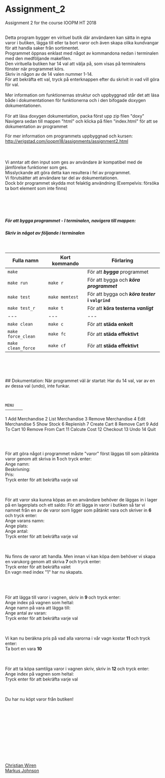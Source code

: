 # Assignment_2
Assignment 2 for the course IOOPM  HT 2018  

 <br/>
Detta program bygger en virituel butik där användaren kan sätta in egna varor i butiken, lägga till eller ta bort varor och även skapa olika kundvangar för att handla saker från sortimentet.  <br/>
Programmet öppnas enklast med något av kommandona nedan i terminalen med den medföljande makefilen. <br/>
Den virituella butiken har 14 val att välja på, som visas på terminalens fönster när programmet körs.  <br/>
Skriv in någon av de 14 valen nummer 1-14.    <br/>
För att bekräfta ett val, tryck på enterknappen efter du skrivit in vad vill göra för val.    <br/>
<br/>
Mer information om funktionernas struktur och uppbyggnad står det att läsa både i dokumentationen för funktionerna och i den bifogade doxygen dokumentationen.  
<br/>   
<br/>
För att läsa doxygen dokumentation, packa först upp zip filen "doxy" <br/>
Navigera sedan till mappen "html" och klicka på filen "index.html" för att se dokumentation av programmet </br>

För mer information om programmets uppbyggnad och kursen:  <br/> 
http://wrigstad.com/ioopm18/assignments/assignment2.html  
<br/> 
<br/>
<br/>
Vi anntar att den input som ges av användare är kompatibel med de jämförelse funktioner som ges.  <br/> 
Misslyckande att göra detta kan resultera i fel av programmet.  <br/> 
Vi förutsätter att användare tar del av dokumentationen.   <br/> 
Dock bör programmet skydda mot felaktig användning (Exempelvis: försöka ta bort element som inte finns)  <br/> 
<br/>
<br/>
<br/>
<br/>

##### För att bygga programmet - I terminalen, navigera till mappen: 
##### Skriv in något av följande i terminalen  
<br/>

Fulla namn   | Kort kommando | Förlaring
------------ | --------------|----------------------------------
|`make` |                       | För att **_bygga_** programmet |
| `make run` |  `make r`        | För att bygga och **_köra_ _programmet_**  |
| `make test` | `make memtest`  | För att bygga och **_köra_ _tester_ i  `valgrind`**  |
| `make test_r` | `make t`      | För att **köra testerna _vanligt_**  |
|   ---           |      ---    | ---                    |
| `make clean` | `make c`       | För att **städa enkelt**  |
|`make force_clean` | `make fc` | För att **städa effektivt**            |
|`make clean_force` | `make cf` | För att **städa effektivt**   |


  <br/>
  <br/>
  <br/>
  <br/>
  ## Dokumentation:
  När programmet väl är startat: Har du 14 val, var av en av dessa val (undo), inte funkar. <br/>
  <br/>
  <br/>
  
  	MENU
	――――――――
1	Add Merchandise
2	List Merchandise
3	Remove Merchandise
4	Edit Merchandise
5	Show Stock
6	Replenish
7	Create Cart
8	Remove Cart
9	Add To Cart
10	Remove From Cart
11	Calcute Cost
12	Checkout
13	Undo
14	Quit
  
  <br>
  <br/>
  
  För att göra något i programmet måste "varor" först läggas till som påtänkta varor genom att skriva in <b> 1 </b> och tryck enter: <br/>
  Ange namn:  <br/>
  Beskrivning:  <br/>
  Pris:   <br/>
  Tryck enter för att bekräfta varje val
  <br/>
  <br/>
  <br>
  
  För att varor ska kunna köpas an en användare behöver de läggas in i lager på en lagerplats och ett saldo:
  För att lägga in varor i butiken så tar vi namnet från en av de varor som ligger som påtänkt vara och skriver in <b> 6 </b> och tryck enter: <br/>
  Ange varans namn: <br/>
  Ange plats: <br/>
  Ange antal: <br/>
  Tryck enter för att bekräfta varje val
  <br/>
  <br/>
  <br>
  
  Nu finns de varor att handla. Men innan vi kan köpa dem behöver vi skapa en varukorg genom att skriva <b> 7 </b> och tryck enter: <br/>
  Tryck enter för att bekräfta valet <br/>
  En vagn med index "1" har nu skapats. <br/>
  <br/>
  <br/>
  <br>
  
  För att lägga till varor i vagnen, skriv in <b> 9 </b> och tryck enter: <br/>
  Ange index på vagnen som heltal: <br/>
  Ange namn på vara att lägga till: <br/>
  Ange antal av varan: <br/>
  Tryck enter för att bekräfta varje val
  <br/>
  <br/>
  <br>
  
  Vi kan nu beräkna pris på vad alla varorna i vår vagn kostar <b> 11 </b> och tryck enter: <br/>
  Ta bort en vara <b> 10 </b> 
  <br/>
  <br/>
  <br>
  
  För att ta köpa samtilga varor i vagnen skriv, skriv in <b> 12 </b> och tryck enter:<br/>
  Ange index på vagnen som heltal: <br/>
  Tryck enter för att bekräfta varje val
  <br/>
  <br/>
  <br>
  
  Du har nu köpt varor från butiken!
  

           
     

<br/>        
<br/>   
<br/>               
<br/>        
<br/>        
<br/>    
<br/>  
<br/>        
<br/>    
<br/> 
            
      

[Christian Wiren](mailto:christian.wiren.6049@student.uu.se)  
[Markus Johnson](mailto:markus.johnson.93@gmail.com)








